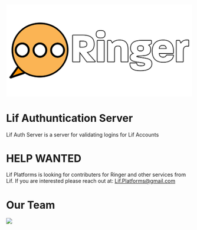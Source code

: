 ![Ringer Logo](https://github.com/Lif-Platforms/Ringer-Client-Windows/blob/main/.github/Ringerlogo.png)
# Lif Authuntication Server
Lif Auth Server is a server for validating logins for Lif Accounts

# HELP WANTED
Lif Platforms is looking for contributers for Ringer and other services from Lif. If you are interested please reach out at: Lif.Platforms@gmail.com

#  Our Team 
<img src="https://avatars.githubusercontent.com/u/90008321?s=64&v=4"/>
